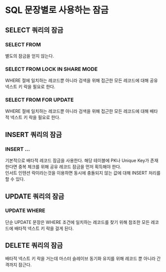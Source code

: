 # SQL 문장별로 사용하는 잠금

## SELECT 쿼리의 잠금

### SELECT FROM
별도의 잠금을 얻지 않는다.

### SELECT FROM LOCK IN SHARE MODE
WHERE 절에 일치하는 레코드뿐 아니라 검색을 위해 접근한 모든 레코드에 대해 공유 넥스트 키 락을 필요로 한다.

### SELECT FROM FOR UPDATE
WHERE 절에 일치하는 레코드뿐 아니라 검색을 위해 접근한 모든 레코드에 대해 배타적 넥스트 키 락을 필요로 한다.

## INSERT 쿼리의 잠금

### INSERT ...
기본적으로 배타적 레코드 잠금을 사용한다. 해당 테이블에 PK나 Unique Key가 존재 한다면 중복 체크를 위해 공유 레코드 잠금을 먼저 획득해야 한다.
<br>
인서트 인텐션 락이라는것을 이용하면 동시에 충돌되지 않는 값에 대해 INSERT 처리를 할 수 있다.

## UPDATE 쿼리의 잠금

### UPDATE WHERE
단순 UPDATE 문장은 WHERE 조건에 일치하는 레코드를 찾기 위해 참조한 모든 레코드에 배타적 넥스트 키 락을 걸게 된다.

## DELETE 쿼리의 잠금
배타적 넥스트 키 락을 거는데 마스터 슬레이브 동기화 유지를 위해 레코드 뿐 아니라 간격까지 잠근다.
